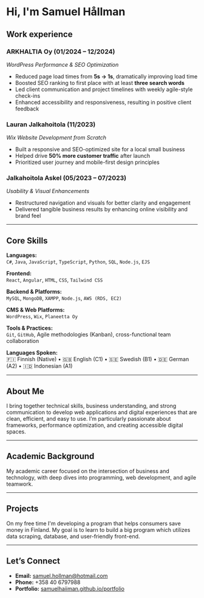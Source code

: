 #  Hi, I'm Samuel Hållman

## Work experience 
 
### **ARKHALTIA Oy** (01/2024 – 12/2024)  
*WordPress Performance & SEO Optimization*
- Reduced page load times from **5s → 1s**, dramatically improving load time  
- Boosted SEO ranking to first place with at least **three search words**
- Led client communication and project timelines with weekly agile-style check-ins  
- Enhanced accessibility and responsiveness, resulting in positive client feedback

### **Lauran Jalkahoitola** (11/2023)  
*Wix Website Development from Scratch*
- Built a responsive and SEO-optimized site for a local small business  
- Helped drive **50% more customer traffic** after launch  
- Prioritized user journey and mobile-first design principles

### **Jalkahoitola Askel** (05/2023 – 07/2023)  
*Usability & Visual Enhancements*
- Restructured navigation and visuals for better clarity and engagement  
- Delivered tangible business results by enhancing online visibility and brand feel

---

##  Core Skills

**Languages:**  
`C#`, `Java`, `JavaScript`, `TypeScript`, `Python`, `SQL`, `Node.js`, `EJS`

**Frontend:**  
`React`, `Angular`, `HTML`, `CSS`, `Tailwind CSS`

**Backend & Platforms:**  
`MySQL`, `MongoDB`, `XAMPP`, `Node.js`, `AWS (RDS, EC2)`

**CMS & Web Platforms:**  
`WordPress`, `Wix`, `Planeetta Oy`

**Tools & Practices:**  
`Git`, `GitHub`, Agile methodologies (Kanban), cross-functional team collaboration

**Languages Spoken:**  
🇫🇮 Finnish (Native) • 🇬🇧 English (C1) • 🇸🇪 Swedish (B1) • 🇩🇪 German (A2) • 🇮🇩 Indonesian (A1)

---

##  About Me

I bring together technical skills, business understanding, and strong communication to develop web applications and digital experiences that are clean, efficient, and easy to use. I’m particularly passionate about frameworks, performance optimization, and creating accessible digital spaces.

---

##  Academic Background

My academic career focused on the intersection of business and technology, with deep dives into programming, web development, and agile teamwork.

---

##  Projects

On my free time I'm developing a program that helps consumers save money in Finland. My goal is to learn to build a big program which utilizes data scraping, database, and user-friendly front-end.

---

##  Let’s Connect

-  **Email:** [samuel.hollman@hotmail.com](mailto:samuel.hollman@hotmail.com)  
-  **Phone:** +358 40 6797988  
-  **Portfolio:** [samuelhaiiman.github.io/portfolio](https://samuelhaiiman.github.io/portfolio/)

